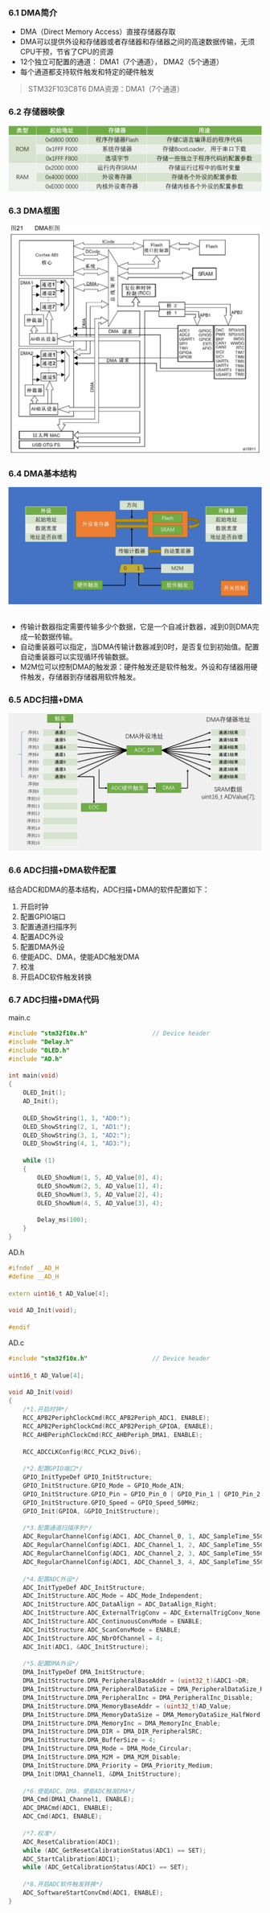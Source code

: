 ### 6.1 DMA简介
- DMA（Direct Memory Access）直接存储器存取  
- DMA可以提供外设和存储器或者存储器和存储器之间的高速数据传输，无须CPU干预，节省了CPU的资源  
- 12个独立可配置的通道： DMA1（7个通道）， DMA2（5个通道）  
- 每个通道都支持软件触发和特定的硬件触发  

>STM32F103C8T6 DMA资源：DMA1（7个通道）  

### 6.2 存储器映像
<div><img src = "./images/存储器映像.png"></div>

### 6.3 DMA框图
<div><img src = "./images/DMA框图.png"></div>

### 6.4 DMA基本结构 
<div><img src = "./images/DMA基本结构.png"></div>

<br/>

- 传输计数器指定需要传输多少个数据，它是一个自减计数器，减到0则DMA完成一轮数据传输。  
- 自动重装器可以指定，当DMA传输计数器减到0时，是否复位到初始值。配置自动重装器可以实现循环传输数据。  
- M2M位可以控制DMA的触发源：硬件触发还是软件触发。外设和存储器用硬件触发，存储器到存储器用软件触发。  

### 6.5 ADC扫描+DMA
<div><img src = "./images/ADC扫描+DMA.png"></div>

### 6.6 ADC扫描+DMA软件配置
结合ADC和DMA的基本结构，ADC扫描+DMA的软件配置如下：  
1. 开启时钟  
2. 配置GPIO端口
3. 配置通道扫描序列
4. 配置ADC外设
5. 配置DMA外设
6. 使能ADC、DMA，使能ADC触发DMA
7. 校准
8. 开启ADC软件触发转换
### 6.7 ADC扫描+DMA代码
main.c
```cpp
#include "stm32f10x.h"                  // Device header
#include "Delay.h"
#include "OLED.h"
#include "AD.h"

int main(void)
{
	OLED_Init();
	AD_Init();
	
	OLED_ShowString(1, 1, "AD0:");
	OLED_ShowString(2, 1, "AD1:");
	OLED_ShowString(3, 1, "AD2:");
	OLED_ShowString(4, 1, "AD3:");
	
	while (1)
	{
		OLED_ShowNum(1, 5, AD_Value[0], 4);
		OLED_ShowNum(2, 5, AD_Value[1], 4);
		OLED_ShowNum(3, 5, AD_Value[2], 4);
		OLED_ShowNum(4, 5, AD_Value[3], 4);
		
		Delay_ms(100);
	}
}

```
AD.h
```cpp
#ifndef __AD_H
#define __AD_H

extern uint16_t AD_Value[4];

void AD_Init(void);

#endif

```
AD.c
```cpp
#include "stm32f10x.h"                  // Device header

uint16_t AD_Value[4];

void AD_Init(void)
{
    /*1.开启时钟*/
	RCC_APB2PeriphClockCmd(RCC_APB2Periph_ADC1, ENABLE);
	RCC_APB2PeriphClockCmd(RCC_APB2Periph_GPIOA, ENABLE);
	RCC_AHBPeriphClockCmd(RCC_AHBPeriph_DMA1, ENABLE);
	
	RCC_ADCCLKConfig(RCC_PCLK2_Div6);

    /*2.配置GPIO端口*/
	GPIO_InitTypeDef GPIO_InitStructure;
	GPIO_InitStructure.GPIO_Mode = GPIO_Mode_AIN;
	GPIO_InitStructure.GPIO_Pin = GPIO_Pin_0 | GPIO_Pin_1 | GPIO_Pin_2 | GPIO_Pin_3;
	GPIO_InitStructure.GPIO_Speed = GPIO_Speed_50MHz;
	GPIO_Init(GPIOA, &GPIO_InitStructure);

    /*3.配置通道扫描序列*/
	ADC_RegularChannelConfig(ADC1, ADC_Channel_0, 1, ADC_SampleTime_55Cycles5);
	ADC_RegularChannelConfig(ADC1, ADC_Channel_1, 2, ADC_SampleTime_55Cycles5);
	ADC_RegularChannelConfig(ADC1, ADC_Channel_2, 3, ADC_SampleTime_55Cycles5);
	ADC_RegularChannelConfig(ADC1, ADC_Channel_3, 4, ADC_SampleTime_55Cycles5);

    /*4.配置ADC外设*/
	ADC_InitTypeDef ADC_InitStructure;
	ADC_InitStructure.ADC_Mode = ADC_Mode_Independent;
	ADC_InitStructure.ADC_DataAlign = ADC_DataAlign_Right;
	ADC_InitStructure.ADC_ExternalTrigConv = ADC_ExternalTrigConv_None;
	ADC_InitStructure.ADC_ContinuousConvMode = ENABLE;
	ADC_InitStructure.ADC_ScanConvMode = ENABLE;
	ADC_InitStructure.ADC_NbrOfChannel = 4;
	ADC_Init(ADC1, &ADC_InitStructure);

    /*5.配置DMA外设*/
	DMA_InitTypeDef DMA_InitStructure;
	DMA_InitStructure.DMA_PeripheralBaseAddr = (uint32_t)&ADC1->DR;
	DMA_InitStructure.DMA_PeripheralDataSize = DMA_PeripheralDataSize_HalfWord;
	DMA_InitStructure.DMA_PeripheralInc = DMA_PeripheralInc_Disable;
	DMA_InitStructure.DMA_MemoryBaseAddr = (uint32_t)AD_Value;
	DMA_InitStructure.DMA_MemoryDataSize = DMA_MemoryDataSize_HalfWord;
	DMA_InitStructure.DMA_MemoryInc = DMA_MemoryInc_Enable;
	DMA_InitStructure.DMA_DIR = DMA_DIR_PeripheralSRC;
	DMA_InitStructure.DMA_BufferSize = 4;
	DMA_InitStructure.DMA_Mode = DMA_Mode_Circular;
	DMA_InitStructure.DMA_M2M = DMA_M2M_Disable;
	DMA_InitStructure.DMA_Priority = DMA_Priority_Medium;
	DMA_Init(DMA1_Channel1, &DMA_InitStructure);

    /*6.使能ADC、DMA，使能ADC触发DMA*/
	DMA_Cmd(DMA1_Channel1, ENABLE);
	ADC_DMACmd(ADC1, ENABLE);
	ADC_Cmd(ADC1, ENABLE);

    /*7.校准*/
	ADC_ResetCalibration(ADC1);
	while (ADC_GetResetCalibrationStatus(ADC1) == SET);
	ADC_StartCalibration(ADC1);
	while (ADC_GetCalibrationStatus(ADC1) == SET);

    /*8.开启ADC软件触发转换*/
	ADC_SoftwareStartConvCmd(ADC1, ENABLE);
}

```
